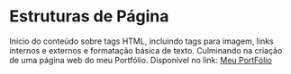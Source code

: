 # Estruturas de Página

Início do conteúdo sobre tags HTML, incluindo tags para imagem, links internos e externos e formatação básica de texto. Culminando na criação de uma página web do meu Portfólio.
Disponível no link: [Meu PortFólio](https://davifreitas1.github.io/)
